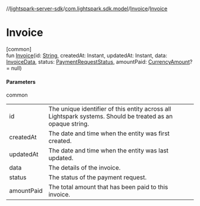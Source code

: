 //[lightspark-server-sdk](../../../index.md)/[com.lightspark.sdk.model](../index.md)/[Invoice](index.md)/[Invoice](-invoice.md)

# Invoice

[common]\
fun [Invoice](-invoice.md)(id: [String](https://kotlinlang.org/api/latest/jvm/stdlib/kotlin/-string/index.html), createdAt: Instant, updatedAt: Instant, data: [InvoiceData](../-invoice-data/index.md), status: [PaymentRequestStatus](../-payment-request-status/index.md), amountPaid: [CurrencyAmount](../-currency-amount/index.md)? = null)

#### Parameters

common

| | |
|---|---|
| id | The unique identifier of this entity across all Lightspark systems. Should be treated as an opaque string. |
| createdAt | The date and time when the entity was first created. |
| updatedAt | The date and time when the entity was last updated. |
| data | The details of the invoice. |
| status | The status of the payment request. |
| amountPaid | The total amount that has been paid to this invoice. |
